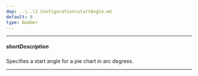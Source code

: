 ```yaml
---
dep: ..\..\1 Configuration\startAngle.md
default: 0
type: Number
---
```

---
##### shortDescription
Specifies a start angle for a pie chart in arc degrees.

---
